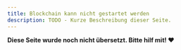 ```yaml
---
title: Blockchain kann nicht gestartet werden
description: TODO - Kurze Beschreibung dieser Seite.
---
```


**Diese Seite wurde noch nicht übersetzt. Bitte hilf mit! ❤**
